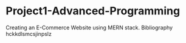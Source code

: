 # Project1-Advanced-Programming
Creating an E-Commerce Website using MERN stack.
Bibliography 
hckkdlsmcsjinpslz
